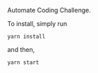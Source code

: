 Automate Coding Challenge.

To install, simply run 

````yarn install````

and then,

````yarn start ````
